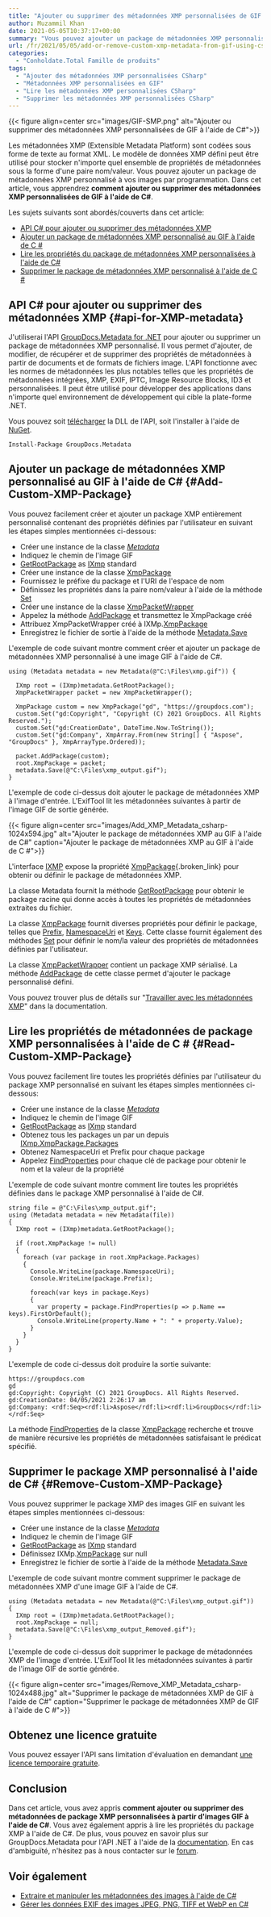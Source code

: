 ```yaml
---
title: "Ajouter ou supprimer des métadonnées XMP personnalisées de GIF à l'aide de C #"
author: Muzammil Khan
date: 2021-05-05T10:37:17+00:00
summary: "Vous pouvez ajouter un package de métadonnées XMP personnalisé à vos images par programmation. Dans cet article, vous apprendrez **comment ajouter ou supprimer des métadonnées XMP personnalisées de GIF à l'aide de C#** ."
url: /fr/2021/05/05/add-or-remove-custom-xmp-metadata-from-gif-using-csharp/
categories:
  - "Conholdate.Total Famille de produits"
tags:
  - "Ajouter des métadonnées XMP personnalisées CSharp"
  - "Métadonnées XMP personnalisées en GIF"
  - "Lire les métadonnées XMP personnalisées CSharp"
  - "Supprimer les métadonnées XMP personnalisées CSharp"
---
```


{{< figure align=center src="images/GIF-SMP.png" alt="Ajouter ou supprimer des métadonnées XMP personnalisées de GIF à l'aide de C#">}}

Les métadonnées XMP (Extensible Metadata Platform) sont codées sous forme de texte au format XML. Le modèle de données XMP défini peut être utilisé pour stocker n'importe quel ensemble de propriétés de métadonnées sous la forme d'une paire nom/valeur. Vous pouvez ajouter un package de métadonnées XMP personnalisé à vos images par programmation. Dans cet article, vous apprendrez **comment ajouter ou supprimer des métadonnées XMP personnalisées de GIF à l'aide de C#**.

Les sujets suivants sont abordés/couverts dans cet article:
  * [API C# pour ajouter ou supprimer des métadonnées XMP][2]
  * [Ajouter un package de métadonnées XMP personnalisé au GIF à l'aide de C #][3]
  * [Lire les propriétés du package de métadonnées XMP personnalisées à l'aide de C#][4]
  * [Supprimer le package de métadonnées XMP personnalisé à l'aide de C #][5]

## API C# pour ajouter ou supprimer des métadonnées XMP {#api-for-XMP-metadata}

J'utiliserai l'API [GroupDocs.Metadata for .NET][6] pour ajouter ou supprimer un package de métadonnées XMP personnalisé. Il vous permet d'ajouter, de modifier, de récupérer et de supprimer des propriétés de métadonnées à partir de documents et de formats de fichiers image. L'API fonctionne avec les normes de métadonnées les plus notables telles que les propriétés de métadonnées intégrées, XMP, EXIF, IPTC, Image Resource Blocks, ID3 et personnalisées. Il peut être utilisé pour développer des applications dans n'importe quel environnement de développement qui cible la plate-forme .NET.

Vous pouvez soit [télécharger][7] la DLL de l'API, soit l'installer à l'aide de [NuGet][8].

```
Install-Package GroupDocs.Metadata
```

## Ajouter un package de métadonnées XMP personnalisé au GIF à l'aide de C# {#Add-Custom-XMP-Package}

Vous pouvez facilement créer et ajouter un package XMP entièrement personnalisé contenant des propriétés définies par l'utilisateur en suivant les étapes simples mentionnées ci-dessous:

  * Créer une instance de la classe _[Metadata][9]_
  * Indiquez le chemin de l'image GIF
  * [GetRootPackage][10] as [IXmp][11] standard
  * Créer une instance de la classe [XmpPackage][12]
  * Fournissez le préfixe du package et l'URI de l'espace de nom
  * Définissez les propriétés dans la paire nom/valeur à l'aide de la méthode [Set][13]
  * Créer une instance de la classe [XmpPacketWrapper][14]
  * Appelez la méthode [AddPackage][15] et transmettez le XmpPackage créé
  * Attribuez XmpPacketWrapper créé à IXMp.[XmpPackage][16]
  * Enregistrez le fichier de sortie à l'aide de la méthode [Metadata.Save][17]

L'exemple de code suivant montre comment créer et ajouter un package de métadonnées XMP personnalisé à une image GIF à l'aide de C#.

```
using (Metadata metadata = new Metadata(@"C:\Files\xmp.gif")) {

  IXmp root = (IXmp)metadata.GetRootPackage();
  XmpPacketWrapper packet = new XmpPacketWrapper();

  XmpPackage custom = new XmpPackage("gd", "https://groupdocs.com");
  custom.Set("gd:Copyright", "Copyright (C) 2021 GroupDocs. All Rights Reserved.");
  custom.Set("gd:CreationDate", DateTime.Now.ToString());
  custom.Set("gd:Company", XmpArray.From(new String[] { "Aspose", "GroupDocs" }, XmpArrayType.Ordered));

  packet.AddPackage(custom);
  root.XmpPackage = packet;
  metadata.Save(@"C:\Files\xmp_output.gif");
}
```

L'exemple de code ci-dessus doit ajouter le package de métadonnées XMP à l'image d'entrée. L'ExifTool lit les métadonnées suivantes à partir de l'image GIF de sortie générée.

{{< figure align=center src="images/Add_XMP_Metadata_csharp-1024x594.jpg" alt="Ajouter le package de métadonnées XMP au GIF à l'aide de C#" caption="Ajouter le package de métadonnées XMP au GIF à l'aide de C #">}}
 
L'interface [IXMP][11] expose la propriété [XmpPackage][19]{.broken_link} pour obtenir ou définir le package de métadonnées XMP.

La classe Metadata fournit la méthode [GetRootPackage][10] pour obtenir le package racine qui donne accès à toutes les propriétés de métadonnées extraites du fichier.

La classe [XmpPackage][12] fournit diverses propriétés pour définir le package, telles que [Prefix][20], [NamespaceUri][21] et [Keys][22]. Cette classe fournit également des méthodes [Set][13] pour définir le nom/la valeur des propriétés de métadonnées définies par l'utilisateur.

La classe [XmpPacketWrapper][14] contient un package XMP sérialisé. La méthode [AddPackage][15] de cette classe permet d'ajouter le package personnalisé défini.

Vous pouvez trouver plus de détails sur "[Travailler avec les métadonnées XMP][23]" dans la documentation.

## Lire les propriétés de métadonnées de package XMP personnalisées à l'aide de C # {#Read-Custom-XMP-Package}

Vous pouvez facilement lire toutes les propriétés définies par l'utilisateur du package XMP personnalisé en suivant les étapes simples mentionnées ci-dessous:

  * Créer une instance de la classe _[Metadata][9]_
  * Indiquez le chemin de l'image GIF
  * [GetRootPackage][10] as [IXmp][11] standard
  * Obtenez tous les packages un par un depuis [IXmp.XmpPackage.Packages][24]
  * Obtenez NamespaceUri et Prefix pour chaque package
  * Appelez [FindProperties][25] pour chaque clé de package pour obtenir le nom et la valeur de la propriété

L'exemple de code suivant montre comment lire toutes les propriétés définies dans le package XMP personnalisé à l'aide de C#.

```
string file = @"C:\Files\xmp_output.gif";
using (Metadata metadata = new Metadata(file)) 
{
  IXmp root = (IXmp)metadata.GetRootPackage();

  if (root.XmpPackage != null)
  {
    foreach (var package in root.XmpPackage.Packages)
    {
      Console.WriteLine(package.NamespaceUri);
      Console.WriteLine(package.Prefix);

      foreach(var keys in package.Keys)
      {
        var property = package.FindProperties(p => p.Name == keys).FirstOrDefault();
        Console.WriteLine(property.Name + ": " + property.Value);
      }
    }
  }
}
```

L'exemple de code ci-dessus doit produire la sortie suivante:

```
https://groupdocs.com
gd
gd:Copyright: Copyright (C) 2021 GroupDocs. All Rights Reserved.
gd:CreationDate: 04/05/2021 2:26:17 am
gd:Company: <rdf:Seq><rdf:li>Aspose</rdf:li><rdf:li>GroupDocs</rdf:li></rdf:Seq>
```

La méthode [FindProperties][25] de la classe [XmpPackage][12] recherche et trouve de manière récursive les propriétés de métadonnées satisfaisant le prédicat spécifié.

## Supprimer le package XMP personnalisé à l'aide de C# {#Remove-Custom-XMP-Package}

Vous pouvez supprimer le package XMP des images GIF en suivant les étapes simples mentionnées ci-dessous:
  * Créer une instance de la classe _[Metadata][9]_
  * Indiquez le chemin de l'image GIF
  * [GetRootPackage][10] as [IXmp][11] standard
  * Définissez IXMp.[XmpPackage][16] sur null
  * Enregistrez le fichier de sortie à l'aide de la méthode [Metadata.Save][17]

L'exemple de code suivant montre comment supprimer le package de métadonnées XMP d'une image GIF à l'aide de C#.

```
using (Metadata metadata = new Metadata(@"C:\Files\xmp_output.gif"))
{
  IXmp root = (IXmp)metadata.GetRootPackage();
  root.XmpPackage = null;
  metadata.Save(@"C:\Files\xmp_output_Removed.gif");
}
```

L'exemple de code ci-dessus doit supprimer le package de métadonnées XMP de l'image d'entrée. L'ExifTool lit les métadonnées suivantes à partir de l'image GIF de sortie générée.

{{< figure align=center src="images/Remove_XMP_Metadata_csharp-1024x488.jpg" alt="Supprimer le package de métadonnées XMP de GIF à l'aide de C#" caption="Supprimer le package de métadonnées XMP de GIF à l'aide de C #">}}
 
## Obtenez une licence gratuite

Vous pouvez essayer l'API sans limitation d'évaluation en demandant [une licence temporaire gratuite][27].

## Conclusion

Dans cet article, vous avez appris **comment ajouter** **ou supprimer des métadonnées de package XMP personnalisées à partir d'images GIF à l'aide de C#**. Vous avez également appris à lire les propriétés du package XMP à l'aide de C#. De plus, vous pouvez en savoir plus sur GroupDocs.Metadata pour l'API .NET à l'aide de la [documentation][28]. En cas d'ambiguïté, n'hésitez pas à nous contacter sur le [forum][29].

## Voir également

  * [Extraire et manipuler les métadonnées des images à l'aide de C#][30]
  * [Gérer les données EXIF des images JPEG, PNG, TIFF et WebP en C#][31]

 [1]: https://blog.conholdate.com/wp-content/uploads/sites/27/2021/05/GIF-SMP.png
 [2]: #api-for-XMP-metadata
 [3]: #Add-Custom-XMP-Package
 [4]: #Read-Custom-XMP-Package
 [5]: #Remove-Custom-XMP-Package
 [6]: https://products.groupdocs.com/metadata/net
 [7]: https://downloads.groupdocs.com/metadata/net
 [8]: https://www.nuget.org/packages/GroupDocs.Metadata
 [9]: https://apireference.groupdocs.com/metadata/net/groupdocs.metadata/metadata
 [10]: https://apireference.groupdocs.com/metadata/net/groupdocs.metadata/metadata/methods/getrootpackage
 [11]: https://apireference.groupdocs.com/metadata/net/groupdocs.metadata.standards.xmp/ixmp
 [12]: https://apireference.groupdocs.com/metadata/net/groupdocs.metadata.standards.xmp/xmppackage
 [13]: https://apireference.groupdocs.com/metadata/net/groupdocs.metadata.standards.xmp.xmppackage/set/methods/7
 [14]: https://apireference.groupdocs.com/metadata/net/groupdocs.metadata.standards.xmp/xmppacketwrapper
 [15]: https://apireference.groupdocs.com/metadata/net/groupdocs.metadata.standards.xmp/xmppacketwrapper/methods/addpackage
 [16]: https://apireference.groupdocs.com/metadata/net/groupdocs.metadata.standards.xmp/ixmp/properties/xmppackage
 [17]: https://apireference.groupdocs.com/metadata/net/groupdocs.metadata.metadata/save/methods/2
 [18]: https://blog.conholdate.com/wp-content/uploads/sites/27/2021/05/Add_XMP_Metadata_csharp.jpg
 [19]: http://XmpPackage
 [20]: https://apireference.groupdocs.com/metadata/net/groupdocs.metadata.standards.xmp/xmppackage/properties/prefix
 [21]: https://apireference.groupdocs.com/metadata/net/groupdocs.metadata.standards.xmp/xmppackage/properties/namespaceuri
 [22]: https://apireference.groupdocs.com/metadata/net/groupdocs.metadata.common/metadatapackage/properties/keys
 [23]: https://docs.groupdocs.com/metadata/net/working-with-xmp-metadata/
 [24]: https://apireference.groupdocs.com/metadata/net/groupdocs.metadata.standards.xmp/xmppacketwrapper/properties/packages
 [25]: https://apireference.groupdocs.com/metadata/net/groupdocs.metadata.common/metadatapackage/methods/findproperties
 [26]: https://blog.conholdate.com/wp-content/uploads/sites/27/2021/05/Remove_XMP_Metadata_csharp.jpg
 [27]: https://purchase.groupdocs.com/temporary-license
 [28]: https://docs.groupdocs.com/metadata/net/
 [29]: https://forum.groupdocs.com/c/metadata/
 [30]: https://blog.groupdocs.cloud/2021/04/20/extract-and-manipulate-metadata-of-images-using-csharp/
 [31]: https://blog.groupdocs.com/2020/05/13/manage-exif-data-in-csharp-net-for-jpeg-png-tiff-webp-images/

